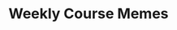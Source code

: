 ---
# Page settings
layout: homepage
keywords:

# Hero section
title: Weekly Course Memes
description: Weekly memes to check your understanding of the latest course content.
buttons:


# Grid navigation
grid_navigation:
    - title: Week 1
      excerpt:
      cta: Read more
      url: ./1
    - title: Week 2
      excerpt:
      cta: Read more
      url: ./2
    - title: Week 3
      excerpt:
      cta: Read more
      url: ./3
---